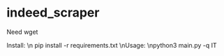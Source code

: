 # indeed_scraper

Need wget

Install:
\n pip install -r requirements.txt
\nUsage:
\npython3 main.py -q IT
